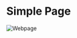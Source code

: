 # Simple Page
![Webpage](https://github.com/MenlyCSE/FramelessWebpage/assets/154091778/4b9fb805-516c-4a60-9d22-91521151def9)
